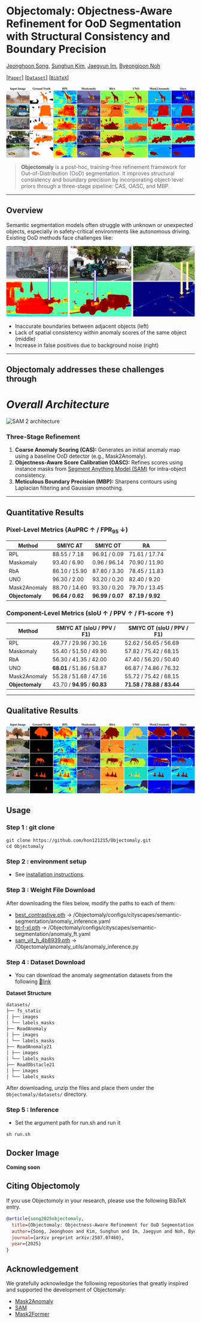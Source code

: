 # Objectomaly: Objectness-Aware Refinement for OoD Segmentation with Structural Consistency and Boundary Precision

[Jeonghoon Song](modifying..), [Sunghun Kim](modifiying), [Jaegyun Im](https://github.com/imjaegyun), [Byeongjoon Noh](https://scholar.google.com/citations?hl=ko&user=0mPWzzIAAAAJ)

[[`Paper`](https://arxiv.org/abs/2507.07460)] [[`Dataset`](https://drive.usercontent.google.com/download?id=1NL_ApRB-MjVRrMw6ONYZTe1azXc_71yQ&export=download&authuser=0)] [[`BibTeX`](#Citing-Objectomoly)]

![SAM 2 architecture](fig-src-dat-at.png)

> **Objectomaly** is a post-hoc, training-free refinement framework for Out-of-Distribution (OoD) segmentation. It improves structural consistency and boundary precision by incorporating object-level priors through a three-stage pipeline: CAS, OASC, and MBP.

---

## Overview

Semantic segmentation models often struggle with unknown or unexpected objects, especially in safety-critical environments like autonomous driving. Existing OoD methods face challenges like:

![SAM 2 architecture](image.png)

- Inaccurate boundaries between adjacent objects (left)
- Lack of spatial consistency within anomaly scores of the same object (middle)
- Increase in false positives due to background noise (right)

---

## **Objectomaly** addresses these challenges through
# *Overall Architecture*
![SAM 2 architecture](fig-src-architecture-m2a.png)

### Three-Stage Refinement

1. **Coarse Anomaly Scoring (CAS):**
   Generates an initial anomaly map using a baseline OoD detector (e.g., Mask2Anomaly).
2. **Objectness-Aware Score Calibration (OASC):**
   Refines scores using instance masks from [Segment Anything Model (SAM)](https://github.com/facebookresearch/segment-anything) for intra-object consistency.
3. **Meticulous Boundary Precision (MBP):**
   Sharpens contours using Laplacian filtering and Gaussian smoothing.

---

## Quantitative Results

### Pixel-Level Metrics (AuPRC ↑ / FPR<sub>95</sub> ↓)

| Method            | SMIYC AT         | SMIYC OT         | RA               |
| ----------------- | ---------------- | ---------------- | ---------------- |
| RPL               | 88.55 / 7.18     | 96.91 / 0.09     | 71.61 / 17.74    |
| Maskomaly         | 93.40 / 6.90     | 0.96 / 96.14     | 70.90 / 11.90    |
| RbA               | 86.10 / 15.90    | 87.80 / 3.30     | 78.45 / 11.83    |
| UNO               | 96.30 / 2.00     | 93.20 / 0.20     | 82.40 / 9.20     |
| Mask2Anomaly      | 88.70 / 14.60    | 93.30 / 0.20     | 79.70 / 13.45    |
| **Objectomaly**   | **96.64 / 0.62** | **96.99 / 0.07** | **87.19 / 9.92** |

### Component-Level Metrics (sIoU ↑ / PPV ↑ / F1-score ↑)

| Method            | SMIYC AT (sIoU / PPV / F1) | SMIYC OT (sIoU / PPV / F1) |
| ----------------- | -------------------------- | -------------------------- |
| RPL               | 49.77 / 29.96 / 30.16       | 52.62 / 56.65 / 56.69       |
| Maskomaly         | 55.40 / 51.50 / 49.90       | 57.82 / 75.42 / 68.15       |
| RbA               | 56.30 / 41.35 / 42.00       | 47.40 / 56.20 / 50.40       |
| UNO               | **68.01** / 51.86 / 58.87   | 66.87 / 74.86 / 76.32       |
| Mask2Anomaly      | 55.28 / 51.68 / 47.16       | 55.72 / 75.42 / 68.15       |
| **Objectomaly**   | 43.70 / **94.95** / **60.83** | **71.58 / 78.88 / 83.44**   |

---

## Qualitative Results

<p align="center">
  <img src="fig-src-dat-ra.png" alt="Qualitative Examples" width="700">
</p>

## Usage

### Step 1 : git clone
```
git clone https://github.com/hon121215/Objectomaly.git
cd Objectomaly
```

### Step 2 : environment setup

- See [installation instructions](INSTALL.md).

### Step 3 : Weight File Download
After downloading the files below, modify the paths to each of them:

- [best_contrastive.pth](https://drive.usercontent.google.com/download?id=1TO8op0JvEhTzesbo3vcKbkmbPhcVmE47) → /Objectomaly/configs/cityscapes/semantic-segmentation/anomaly_inference.yaml 
- [bt-f-xl.pth](https://drive.usercontent.google.com/download?id=1FaZAKCsTxYE5KBOlRgSb6q3eWFtdkSvp) → /Objectomaly/configs/cityscapes/semantic-segmentation/anomaly_ft.yaml 
- [sam_vit_h_4b8939.pth](https://drive.usercontent.google.com/download?id=1ftcPwAs3zy5cD83Mhxoiw4kgjXmrZW39) → /Objectomaly/anomaly_utils/anomaly_inference.py 

### Step 4 : Dataset Download

- You can download the anomaly segmentation datasets from the following [🔗link](https://drive.usercontent.google.com/download?id=1NL_ApRB-MjVRrMw6ONYZTe1azXc_71yQ&export=download&authuser=0)

**Dataset Structure**

```
datasets/
├── fs_static
│ ├── images
│ └── labels_masks
├── RoadAnomaly
│ ├── images
│ └── labels_masks
├── RoadAnomaly21
│ ├── images
│ └── labels_masks
├── RoadObstacle21
│ ├── images
│ └── labels_masks
```

After downloading, unzip the files and place them under the `Objectomaly/datasets/` directory.

### Step 5 : Inference

- Set the argument path for run.sh and run it
```
sh run.sh
```

## Docker Image
**Coming soon**


## Citing Objectomoly

If you use Objectomoly in your research, please use the following BibTeX entry.

```bibtex
@article{song2025objectomaly,
  title={Objectomaly: Objectness-Aware Refinement for OoD Segmentation with Structural Consistency and Boundary Precision},
  author={Song, Jeonghoon and Kim, Sunghun and Im, Jaegyun and Noh, Byeongjoon},
  journal={arXiv preprint arXiv:2507.07460},
  year={2025}
}
```

## Acknowledgement

We gratefully acknowledge the following repositories that greatly inspired and supported the development of Objectomaly:

- [Mask2Anomaly](https://github.com/shyam671/Mask2Anomaly-Unmasking-Anomalies-in-Road-Scene-Segmentation)
- [SAM](https://github.com/facebookresearch/segment-anything)
- [Mask2Former](https://github.com/facebookresearch/Mask2Former)
